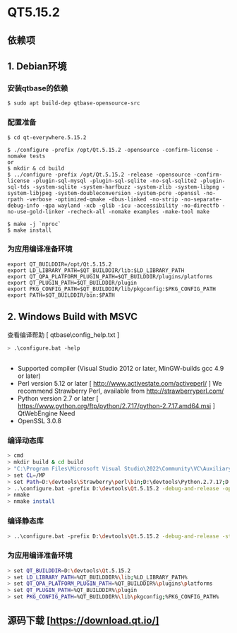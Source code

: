 # QT5.15.2

## 依赖项

## 1. Debian环境

### 安装qtbase的依赖
```
$ sudo apt build-dep qtbase-opensource-src
```

### 配置准备
```
$ cd qt-everywhere.5.15.2

$ ./configure -prefix /opt/Qt.5.15.2 -opensource -confirm-license -nomake tests
or
$ mkdir & cd build
$ ../configure -prefix /opt/Qt.5.15.2 -release -opensource -confirm-license -plugin-sql-mysql -plugin-sql-sqlite -no-sql-sqlite2 -plugin-sql-tds -system-sqlite -system-harfbuzz -system-zlib -system-libpng -system-libjpeg -system-doubleconversion -system-pcre -openssl -no-rpath -verbose -optimized-qmake -dbus-linked -no-strip -no-separate-debug-info -qpa wayland -xcb -glib -icu -accessibility -no-directfb -no-use-gold-linker -recheck-all -nomake examples -make-tool make

$ make -j `nproc`
$ make install
```

### 为应用编译准备环境
```
export QT_BUILDDIR=/opt/Qt.5.15.2
export LD_LIBRARY_PATH=$QT_BUILDDIR/lib:$LD_LIBRARY_PATH
export QT_QPA_PLATFORM_PLUGIN_PATH=$QT_BUILDDIR/plugins/platforms
export QT_PLUGIN_PATH=$QT_BUILDDIR/plugin
export PKG_CONFIG_PATH=$QT_BUILDDIR/lib/pkgconfig:$PKG_CONFIG_PATH
export PATH=$QT_BUILDDIR/bin:$PATH
```

## 2. Windows Build with MSVC

查看编译帮助 [ qtbase\config_help.txt ]

```bash
> .\configure.bat -help
```
##
- Supported compiler (Visual Studio 2012 or later, MinGW-builds gcc 4.9 or later)
- Perl version 5.12 or later   [ http://www.activestate.com/activeperl/ ] We recommend Strawberry Perl, available from <http://strawberryperl.com/> 
- Python version 2.7 or later  [ https://www.python.org/ftp/python/2.7.17/python-2.7.17.amd64.msi ] QtWebEngine Need
- OpenSSL 3.0.8


### 编译动态库
```bash
> cmd
> mkdir build & cd build
> "C:\Program Files\Microsoft Visual Studio\2022\Community\VC\Auxiliary\Build\vcvars64.bat"
> set CL=/MP
> set Path=D:\devtools\Strawberry\perl\bin;D:\devtools\Python.2.7.17;D:\workspace\qteverywhere.5.15.2\qtwebengine\tools\nodejs;%Path%
> ..\configure.bat -prefix D:\devtools\Qt.5.15.2 -debug-and-release -opensource -confirm-license  -no-sql-sqlite2 -no-rpath -verbose -no-strip -accessibility -no-directfb -no-use-gold-linker -recheck-all -nomake examples -nomake tests -openssl-linked OPENSSL_INCDIR=D:\devtools\openssl.3.0.8\include OPENSSL_LIBDIR=D:\devtools\openssl.3.0.8\lib -proprietary-codecs -webengine-jumbo-build 0 -webengine-kerberos
> nmake
> nmake install
```

### 编译静态库
```bash
> ..\configure.bat -prefix D:\devtools\Qt.5.15.2 -debug-and-release -static -opensource -confirm-license  -no-sql-sqlite2 -no-rpath -verbose -no-strip -accessibility -no-directfb -no-use-gold-linker -recheck-all -nomake examples -nomake tests -openssl-linked OPENSSL_INCDIR=D:\devtools\openssl.3.0.8\debug\include OPENSSL_LIBDIR=D:\devtools\openssl.3.0.8\debug\lib -proprietary-codecs -webengine-jumbo-build 0 -webengine-kerberos
```

### 为应用编译准备环境
```bash
> set QT_BUILDDIR=D:\devtools\Qt.5.15.2
> set LD_LIBRARY_PATH=%QT_BUILDDIR%\lib;%LD_LIBRARY_PATH%
> set QT_QPA_PLATFORM_PLUGIN_PATH=%QT_BUILDDIR%\plugins\platforms
> set QT_PLUGIN_PATH=%QT_BUILDDIR%\plugin
> set PKG_CONFIG_PATH=%QT_BUILDDIR%\lib\pkgconfig;%PKG_CONFIG_PATH%
```

## 源码下载 [https://download.qt.io/]
